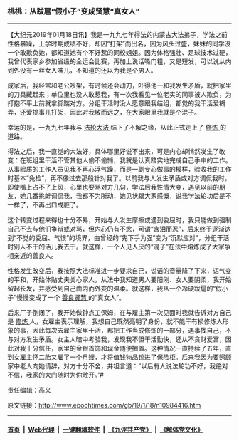 ### 桃桃：从跋扈“假小子”变成贤慧“真女人”
------------------------

<p>
 【大纪元2019年01月18日讯】我是一九九七年得法的内蒙古大法弟子，学法之前性格暴躁，上学时期成绩不好，却因“打架”而出名，因为风头过盛，妹妹的同学没一个敢欺负她，都知道她有个不好惹的同校姐姐。因为体格强壮、足球技术过硬，我曾代表家乡参加省级的全运会比赛，再加上说话嗓门粗，又是短发，可以说从内到外没有一丝女人味儿，不知道的还以为我是个男人。
</p>
<p>
 成家后，我经常和老公吵架，有时候还会动刀，吓得他一和我发生矛盾，就把家里的刀具藏起来；单位里也没人敢惹我，有一次我看见一位老实的同事被人欺负，为打抱不平上前就拿脚踹对方。分组干活时没人愿意跟我结组，都觉的我干活爱糊弄，还爱挑事儿打架，因此对我敬而远之，在大家眼里我就是个混子。
</p>
<p>
 幸运的是，一九九七年我与
 <a href="http://www.epochtimes.com/gb/tag/%E6%B3%95%E8%BD%AE%E5%A4%A7%E6%B3%95.html">
  法轮大法
 </a>
 结下了不解之缘，从此正式走上了
 <a href="http://www.epochtimes.com/gb/tag/%E4%BF%AE%E7%82%BC.html">
  修炼
 </a>
 的道路。
</p>
<p>
 得法之后，我一直觉的大法好，具体哪里好说不出来，可是内心却悄然发生了改变：在班组里干活不管其他人偷不偷懒，我就是认真踏实地完成自己手中的工作。从事验质的工作人员见我不再心浮气躁，而是一副专心做事的模样，验收我的工作时基本“免检”，再不像过去那般针对我了。以前我与人发生矛盾或对方调侃我时，即使嘴上占不了上风，心里也要骂对方几句，学法后我性情大变，遇见以前的朋友，她几番挑衅调侃我，我都不为所动，她见状跟大家感慨，说我学法轮功后是不一样了，不再出口成脏了。
</p>
<p>
 这个转变过程来得也十分不易，开始与人发生摩擦或遇到委屈时，我只能做到强制自己不去与他们争辩或对骂，但内心仍有不忿，可谓“含泪而忍”，后来终于逐渐达到“不觉的委屈、气恨”的境界，由曾经的“先下手为强”变为“沉默应对”，分组干活时别人不干的活儿我去干。就这样，一个人见人厌的“混子”在法中熔炼成了大家争相亲近的善良人。
</p>
<p>
 性格发生改变后，我按照大法标准进一步要求自己，说话的音量降了下来，语气变的平和，开始体贴丈夫关心家人。从法中我知道男人要阳刚、女人要阴柔，我开始留起长发，并感受到自己由内而外变的温柔。就这样，我从一个冷硬跋扈的“假小子”慢慢变成了一个
 <a href="http://www.epochtimes.com/gb/tag/%E5%96%84%E8%89%AF%E8%B4%A4%E6%85%A7.html">
  善良贤慧
 </a>
 的“真女人”。
</p>
<p>
 后来厂子倒闭了，我开始做钟点工保姆，在与雇主第一次见面时我就告诉对方自己是
 <a href="http://www.epochtimes.com/gb/tag/%E4%BF%AE%E7%82%BC.html">
  修炼
 </a>
 人，女雇主表示理解，我想自己既然亮明了身份，就不能干有损修炼人形象的事，因此每次去雇主家里干活，都把工作当成修炼的一部分，遇事找自己，不与对方发生矛盾。女主人暗中考验我，发现我不但干活勤快，还从不贪财爱富，因此对我十分信任，家里的金银首饰和现金随便搁置。这种情况一直持续了五年，直到女雇主怀二胎又雇了一个月嫂，才将值钱物品锁进了保险柜。后来我因为要照顾家中老人向她请辞，对方十分不舍，并坦言道：“以后有人说法轮功不好，我绝对不信，我家的大门随时为你敞开。”#
</p>
<p>
 责任编辑：高义
</p>

原文链接：http://www.epochtimes.com/gb/19/1/18/n10984416.htm


------------------------
#### [首页](https://github.com/gfw-breaker/banned-news/blob/master/README.md) &nbsp;|&nbsp; [Web代理](https://github.com/labour-camp/helloworld) &nbsp;|&nbsp; [一键翻墙软件](https://github.com/gfw-breaker/nogfw/blob/master/README.md) &nbsp;|&nbsp; [《九评共产党》](https://github.com/gfw-breaker/9ping.md/blob/master/README.md#九评之一评共产党是什么) &nbsp;|&nbsp; [《解体党文化》](https://github.com/gfw-breaker/jtdwh.md/blob/master/README.md#绪论)

